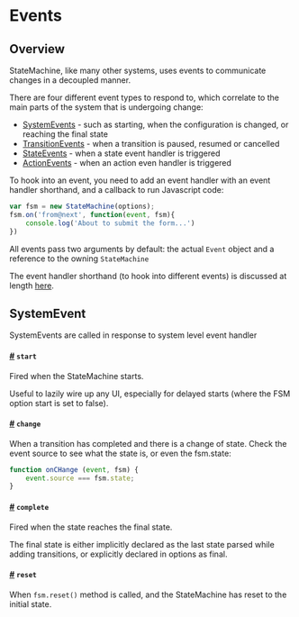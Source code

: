 # Events

## Overview

StateMachine, like many other systems, uses events to communicate changes in a decoupled manner.

There are four different event types to respond to, which correlate to the main parts of the system that is undergoing change:

- [SystemEvents](#systemevent) - such as starting, when the configuration is changed, or reaching the final state
- [TransitionEvents](#transitionevent) - when a transition is paused, resumed or cancelled
- [StateEvents](#stateevent) - when a state event handler is triggered
- [ActionEvents](#actionevent) - when an action even handler is triggered

To hook into an event, you need to add an event handler with an event handler shorthand, and a callback to run Javascript code:

```js
var fsm = new StateMachine(options);
fsm.on('from@next', function(event, fsm){
    console.log('About to submit the form...')
})
```

All events pass two arguments by default: the actual `Event` object and a reference to the owning `StateMachine`

The event handler shorthand (to hook into different events) is discussed at length [here](../config/handlers.md).

## SystemEvent
SystemEvents are called in response to system level event handler 

<h4>
	<a name="system.start" href="#system.start">#</a>
	<code>start</code>
</h4>
Fired when the StateMachine starts.

Useful to lazily wire up any UI, especially for delayed starts (where the FSM option start is set to false).

<h4>
	<a name="system.start" href="#system.change">#</a>
	<code>change</code>
</h4>

When a transition has completed and there is a change of state. Check the event source to see what the state is, or even the fsm.state:

```js
function onCHange (event, fsm) {
    event.source === fsm.state;
}
```

<h4>
    <a name="system.complete" href="#system.complete">#</a>
    <code>complete</code>
</h4>

Fired when the state reaches the final state.

The final state is either implicitly declared as the last state parsed while adding transitions, or explicitly declared in options as final.

<h4>
    <a name="system.reset" href="#system.reset">#</a>
    <code>reset</code>
</h4>

When `fsm.reset()` method is called, and the StateMachine has reset to the initial state.
